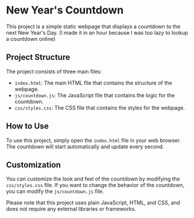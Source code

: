 # New Year's Countdown

This project is a simple static webpage that displays a countdown to the next New Year's Day. (I made it in an hour because I was too lazy to lookup a countdown online) 



## Project Structure

The project consists of three main files:

- `index.html`: The main HTML file that contains the structure of the webpage.
- `js/countdown.js`: The JavaScript file that contains the logic for the countdown.
- `css/styles.css`: The CSS file that contains the styles for the webpage.

## How to Use

To use this project, simply open the `index.html` file in your web browser. The countdown will start automatically and update every second.

## Customization

You can customize the look and feel of the countdown by modifying the `css/styles.css` file. If you want to change the behavior of the countdown, you can modify the `js/countdown.js` file.

Please note that this project uses plain JavaScript, HTML, and CSS, and does not require any external libraries or frameworks.
